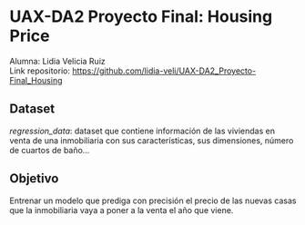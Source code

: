 # UAX-DA2 Proyecto Final: Housing Price

Alumna: Lidia Velicia Ruiz  
Link repositorio: https://github.com/lidia-veli/UAX-DA2_Proyecto-Final_Housing

## Dataset
*regression_data*: dataset que contiene información de las viviendas en venta de una inmobiliaria con sus características, sus dimensiones, número de cuartos de baño...

## Objetivo
Entrenar un modelo que prediga con precisión el precio de las nuevas casas que la inmobiliaria vaya a poner a la venta el año que viene.
